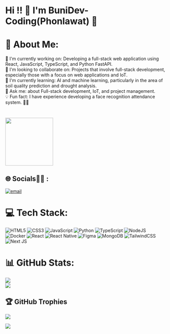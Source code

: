 #  Hi !! 🎉 I'm BuniDev-Coding(Phonlawat) 🎉

# 💫 About Me:
🔭 I'm currently working on: Developing a full-stack web application using React, JavaScript, TypeScript, and Python FastAPI.<br>🤝 I'm looking to collaborate on: Projects that involve full-stack development, especially those with a focus on web applications and IoT.<br>🌱 I'm currently learning: AI and machine learning, particularly in the area of soil quality prediction and drought analysis.<br>🤔 Ask me: about Full-stack development, IoT, and project management.<br>💡 Fun fact: I have experience developing a face recognition attendance system.
🎉🎉
###
<br clear="both">

<img align="left" height="150" src="https://media.tenor.com/D--yGsQy2EsAAAAM/crying-girl-anime.gif"  />

###

<br clear="both">

## 🌐 Socials🎉🎉 :
[![email](https://img.shields.io/badge/Email-D14836?logo=gmail&logoColor=white)](mailto:phonlawat.chu@gmail.com) 

# 💻 Tech Stack:
![HTML5](https://img.shields.io/badge/html5-%23E34F26.svg?style=for-the-badge&logo=html5&logoColor=white) ![CSS3](https://img.shields.io/badge/css3-%231572B6.svg?style=for-the-badge&logo=css3&logoColor=white) ![JavaScript](https://img.shields.io/badge/javascript-%23323330.svg?style=for-the-badge&logo=javascript&logoColor=%23F7DF1E) ![Python](https://img.shields.io/badge/python-3670A0?style=for-the-badge&logo=python&logoColor=ffdd54) ![TypeScript](https://img.shields.io/badge/typescript-%23007ACC.svg?style=for-the-badge&logo=typescript&logoColor=white) ![NodeJS](https://img.shields.io/badge/node.js-6DA55F?style=for-the-badge&logo=node.js&logoColor=white) ![Docker](https://img.shields.io/badge/docker-%230db7ed.svg?style=for-the-badge&logo=docker&logoColor=white) ![React](https://img.shields.io/badge/react-%2320232a.svg?style=for-the-badge&logo=react&logoColor=%2361DAFB) ![React Native](https://img.shields.io/badge/react_native-%2320232a.svg?style=for-the-badge&logo=react&logoColor=%2361DAFB) ![Figma](https://img.shields.io/badge/figma-%23F24E1E.svg?style=for-the-badge&logo=figma&logoColor=white) ![MongoDB](https://img.shields.io/badge/MongoDB-%234ea94b.svg?style=for-the-badge&logo=mongodb&logoColor=white) ![TailwindCSS](https://img.shields.io/badge/tailwindcss-%2338B2AC.svg?style=for-the-badge&logo=tailwind-css&logoColor=white) ![Next JS](https://img.shields.io/badge/Next-black?style=for-the-badge&logo=next.js&logoColor=white)
# 📊 GitHub Stats:
![](https://nirzak-streak-stats.vercel.app/?user=BuniDev-coding&theme=dark&hide_border=true)<br/>
![](https://github-readme-stats.vercel.app/api/top-langs/?username=BuniDev-coding&theme=dark&hide_border=true&include_all_commits=true&count_private=true&layout=compact)

## 🏆 GitHub Trophies
![](https://github-profile-trophy.vercel.app/?username=BuniDev-coding&theme=radical&no-frame=false&no-bg=true&margin-w=4)


[![](https://visitcount.itsvg.in/api?id=BuniDev-coding&icon=1&color=0)](https://visitcount.itsvg.in)
